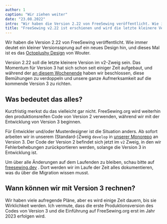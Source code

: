 ```yaml
---
author: 1
caption: "Wir ziehen weiter"
date: "23.08.2022"
intro: "Wir haben die Version 2.22 von FreeSewing veröffentlicht. Wie immer weist ein kleiner Versionssprung auf ein neues Design hin, und dieses Mal ist es das Octoplushy-Design von Wouter."
title: "FreeSewing v2.22 ist erschienen und wird die letzte kleinere Version vor v3 sein."
---
```


Wir haben die Version 2.22 von FreeSewing veröffentlicht. Wie immer deutet ein kleiner Versionssprung auf ein neues Design hin, und dieses Mal ist es das [Octoplushy Design](/designs/octoplushy) von Wouter.

Version 2.22 soll die letzte kleinere Version im v2-Zweig sein. Das Momentum für Version 3 hat sich schon seit einiger Zeit aufgebaut, und während der [an diesem Wochenende](https://github.com/freesewing/freesewing/discussions/2582) haben wir beschlossen, diese Bemühungen zu verdoppeln und unsere ganze Aufmerksamkeit auf die kommende Version 3 zu richten.

## Was bedeutet das alles?

Kurzfristig merkst du das vielleicht gar nicht. FreeSewing.org wird weiterhin den produktionsreifen Code von Version 2 verwenden, während wir mit der Entwicklung von Version 3 beginnen.

Für Entwickler und/oder Musterdesigner ist die Situation anders. Ab sofort arbeiten wir in unserem (Standard-)Zweig `develop` in [unserer Monorepo](https://github.com/freesewing/freesewing) an Version 3. Der Code der Version 2 befindet sich jetzt im `v2` Zweig, in den wir Fehlerbehebungen zurückportieren werden, solange die Version 3 in Entwicklung ist.

Um über alle Änderungen auf dem Laufenden zu bleiben, schau bitte auf [freesewing.dev](https://freesewing.dev) . Dort werden wir im Laufe der Zeit alles dokumentieren, was du über die Migration wissen musst.

## Wann können wir mit Version 3 rechnen?

Wir haben viele aufregende Pläne, aber es wird einige Zeit dauern, bis sie Wirklichkeit werden. Ich vermute, dass die erste Produktionsversion des Codes von Version 3 und die Einführung auf FreeSewing.org erst im Jahr 2023 erfolgen wird.


